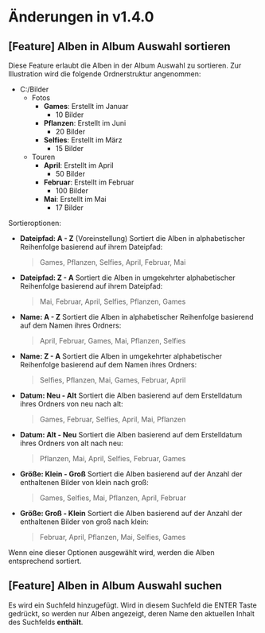 # Änderungen in v1.4.0
## [Feature] Alben in Album Auswahl sortieren
Diese Feature erlaubt die Alben in der Album Auswahl zu sortieren.
Zur Illustration wird die folgende Ordnerstruktur angenommen:
* C:/Bilder
  * Fotos
    * **Games**: Erstellt im Januar
      * 10 Bilder
    * **Pflanzen**: Erstellt im Juni
      * 20 Bilder
    * **Selfies**: Erstellt im März
      * 15 Bilder
  * Touren
    * **April**: Erstellt im April
      * 50 Bilder
    * **Februar**: Erstellt im Februar
      * 100 Bilder
    * **Mai**: Erstellt im Mai
      * 17 Bilder

Sortieroptionen:
- **Dateipfad: A - Z** (Voreinstellung) Sortiert die Alben in alphabetischer Reihenfolge basierend auf ihrem Dateipfad: 
  > Games, Pflanzen, Selfies, April, Februar, Mai
- **Dateipfad: Z - A** Sortiert die Alben in umgekehrter alphabetischer Reihenfolge basierend auf ihrem Dateipfad:
  > Mai, Februar, April, Selfies, Pflanzen, Games
- **Name: A - Z** Sortiert die Alben in alphabetischer Reihenfolge basierend auf dem Namen ihres Ordners:
  > April, Februar, Games, Mai, Pflanzen, Selfies
- **Name: Z - A** Sortiert die Alben in umgekehrter alphabetischer Reihenfolge basierend auf dem Namen ihres Ordners:
  > Selfies, Pflanzen, Mai, Games, Februar, April
- **Datum: Neu - Alt** Sortiert die Alben basierend auf dem Erstelldatum ihres Ordners von neu nach alt:
  > Games, Februar, Selfies, April, Mai, Pflanzen
- **Datum: Alt - Neu** Sortiert die Alben basierend auf dem Erstelldatum ihres Ordners von alt nach neu:
  > Pflanzen, Mai, April, Selfies, Februar, Games
- **Größe: Klein - Groß** Sortiert die Alben basierend auf der Anzahl der enthaltenen Bilder von klein nach groß:
  > Games, Selfies, Mai, Pflanzen, April, Februar
- **Größe: Groß - Klein** Sortiert die Alben basierend auf der Anzahl der enthaltenen Bilder von groß nach klein:
  > Februar, April, Pflanzen, Mai, Selfies, Games

Wenn eine dieser Optionen ausgewählt wird, werden die Alben entsprechend sortiert.

## [Feature] Alben in Album Auswahl suchen
Es wird ein Suchfeld hinzugefügt.
Wird in diesem Suchfeld die ENTER Taste gedrückt, so werden nur Alben angezeigt, deren Name den aktuellen Inhalt des Suchfelds **enthält**.